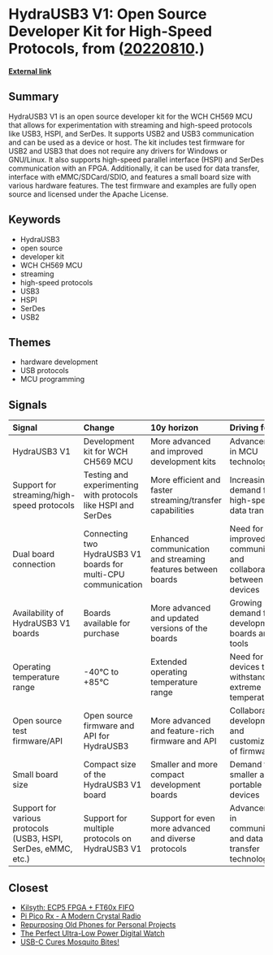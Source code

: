 # __HydraUSB3 V1: Open Source Developer Kit for High-Speed Protocols__, from ([20220810](https://kghosh.substack.com/p/20220810).)

__[External link](https://hydrabus.com/hydrausb3-v1-0-specifications/?v=1ee0bf89c5d1)__



## Summary

HydraUSB3 V1 is an open source developer kit for the WCH CH569 MCU that allows for experimentation with streaming and high-speed protocols like USB3, HSPI, and SerDes. It supports USB2 and USB3 communication and can be used as a device or host. The kit includes test firmware for USB2 and USB3 that does not require any drivers for Windows or GNU/Linux. It also supports high-speed parallel interface (HSPI) and SerDes communication with an FPGA. Additionally, it can be used for data transfer, interface with eMMC/SDCard/SDIO, and features a small board size with various hardware features. The test firmware and examples are fully open source and licensed under the Apache License.

## Keywords

* HydraUSB3
* open source
* developer kit
* WCH CH569 MCU
* streaming
* high-speed protocols
* USB3
* HSPI
* SerDes
* USB2

## Themes

* hardware development
* USB protocols
* MCU programming

## Signals

| Signal                                                         | Change                                                         | 10y horizon                                                  | Driving force                                                     |
|:---------------------------------------------------------------|:---------------------------------------------------------------|:-------------------------------------------------------------|:------------------------------------------------------------------|
| HydraUSB3 V1                                                   | Development kit for WCH CH569 MCU                              | More advanced and improved development kits                  | Advancements in MCU technology                                    |
| Support for streaming/high-speed protocols                     | Testing and experimenting with protocols like HSPI and SerDes  | More efficient and faster streaming/transfer capabilities    | Increasing demand for high-speed data transfer                    |
| Dual board connection                                          | Connecting two HydraUSB3 V1 boards for multi-CPU communication | Enhanced communication and streaming features between boards | Need for improved communication and collaboration between devices |
| Availability of HydraUSB3 V1 boards                            | Boards available for purchase                                  | More advanced and updated versions of the boards             | Growing demand for development boards and tools                   |
| Operating temperature range                                    | -40°C to +85°C                                                 | Extended operating temperature range                         | Need for devices to withstand extreme temperatures                |
| Open source test firmware/API                                  | Open source firmware and API for HydraUSB3                     | More advanced and feature-rich firmware and API              | Collaborative development and customization of firmware           |
| Small board size                                               | Compact size of the HydraUSB3 V1 board                         | Smaller and more compact development boards                  | Demand for smaller and portable devices                           |
| Support for various protocols (USB3, HSPI, SerDes, eMMC, etc.) | Support for multiple protocols on HydraUSB3 V1                 | Support for even more advanced and diverse protocols         | Advancements in communication and data transfer technologies      |

## Closest

* [Kilsyth: ECP5 FPGA + FT60x FIFO](076f9b6d6122fb2ac7933c60cf1e7dbc)
* [Pi Pico Rx - A Modern Crystal Radio](1fd0845ff9239d74ce3f089d10cb2f61)
* [Repurposing Old Phones for Personal Projects](40aa9f2abd08b4cefd81827111b64979)
* [The Perfect Ultra-Low Power Digital Watch](5af9b5ebcf47c95c77fe4e896651a4dd)
* [USB-C Cures Mosquito Bites!](3cb8326e849a8bb6f2013ae34d2d98a6)